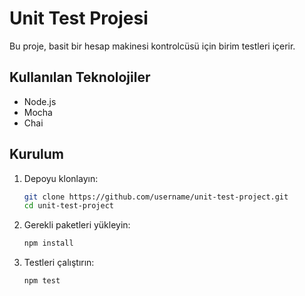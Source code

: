 # Unit Test Projesi

Bu proje, basit bir hesap makinesi kontrolcüsü için birim testleri içerir.

## Kullanılan Teknolojiler

- Node.js
- Mocha
- Chai

## Kurulum

1. Depoyu klonlayın:
   ```bash
   git clone https://github.com/username/unit-test-project.git
   cd unit-test-project
   ```

2. Gerekli paketleri yükleyin:
   ```bash
   npm install
   ```

3. Testleri çalıştırın:
   ```bash
   npm test
   ```
